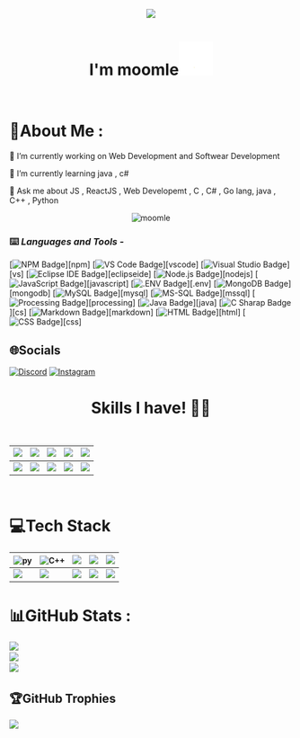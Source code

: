 <p align="center">
  <img src="https://miro.medium.com/max/2048/1*OohqW5DGh9CQS4hLY5FXzA.png" height="230"/>
</p>
<h1 align="center">I'm <a>moomle<a><img src="https://github.com/Kathryn-Jie/Kathryn-Jie/blob/main/wave.gif" width="60px"/></h1>

<Br>

# 💫About Me :
🔭 I’m currently working on Web Development and Softwear Development

🌱 I’m currently learning java , c#

💬 Ask me about JS , ReactJS , Web Developemt , C , C# , Go lang, java , C++ , Python

  
<p align="center">
  <img src="https://komarev.com/ghpvc/?username=moomle0000&label=Profile%20views&color=0e75b6&style=flat" alt="moomle"/> 
</p>
  
  
   ### ⌨️ **_Languages and Tools -_**

[![NPM Badge](https://img.shields.io/badge/-NPM-0D1117?logo=npm)][npm]
[![VS Code Badge](https://img.shields.io/badge/-Visual_Studio_Code-0D1117?logo=visual-studio-code&logoColor=007ACC)][vscode]
[![Visual Studio Badge](https://img.shields.io/badge/-Visual_Studio-0D1117?logo=visual-studio&logoColor=007ACC)][vs]
[![Eclipse IDE Badge](https://img.shields.io/badge/-Eclipse_IDE-0D1117?logo=eclipse-ide&logoColor=007ACC)][eclipseide]
[![Node.js Badge](https://img.shields.io/badge/-Node.js-0D1117?logo=node.js)][nodejs]
[![JavaScript Badge](https://img.shields.io/badge/-JavaScript-0D1117?logo=javascript)][javascript]
[![.ENV Badge](https://img.shields.io/badge/-dotenv-0D1117?logo=.env)][.env]
[![MongoDB Badge](https://img.shields.io/badge/-MongoDB-0D1117?logo=mongodb)][mongodb]
[![MySQL Badge](https://img.shields.io/badge/-MySQL-0D1117?logo=mysql)][mysql]
[![MS-SQL Badge](https://img.shields.io/badge/-SQL_Server-0D1117?logo=microsoftsqlserver)][mssql]
[![Processing Badge](https://img.shields.io/badge/-Processing-0D1117?logo=processing-foundation&logoColor=006699)][processing]
[![Java Badge](https://img.shields.io/badge/-Java-0D1117?logo=java&logoColor=007396)][java]
[![C Sharap Badge](https://img.shields.io/badge/-C_Sharp-0D1117?logo=csharp&logoColor=239120)][cs]
[![Markdown Badge](https://img.shields.io/badge/-Markdown-0D1117?logo=markdown)][markdown]
[![HTML Badge](https://img.shields.io/badge/-HTML-0D1117?logo=html5)][html]
[![CSS Badge](https://img.shields.io/badge/-CSS-0D1117?logo=css3&logoColor=1572B6)][css]

## 🌐Socials
[![Discord](https://img.shields.io/badge/Discord-%237289DA.svg?logo=discord&logoColor=white)](htttps://discord.gg/qDbhFBvCVc) [![Instagram](https://img.shields.io/badge/Instagram-%23E4405F.svg?logo=Instagram&logoColor=white)](https://instagram.com/lm_moomle) 

  <h1 align="center">Skills I have! 🤸‍♂</h1>
<Br>
  
|![](https://img.shields.io/badge/Node.js-43853D?style=for-the-badge&logo=node.js&logoColor=white)|![](https://img.shields.io/badge/NT-Web%20Development-blue?style=for-the-badge)|![](https://img.shields.io/badge/NT-robotics-yallow?style=for-the-badge)|![](https://img.shields.io/badge/NT-Web%20Scraping-red?style=for-the-badge)|![](https://img.shields.io/badge/Dashboards-red?style=for-the-badge)|
|---|---|---|---|---|
|![](https://img.shields.io/badge/NT-Problem%20solving-blue?style=for-the-badge)|![](https://img.shields.io/badge/NT-IoT-green?style=for-the-badge)|![](https://img.shields.io/badge/NT-designing-red?style=for-the-badge)|![](https://img.shields.io/badge/NT-Firewalls%20and%20Security-blue?style=for-the-badge)|![](https://img.shields.io/badge/And%20More!-yellow?style=for-the-badge)|
  
<Br>

# 💻Tech Stack
|![py](https://img.shields.io/badge/Python-FFD43B?style=for-the-badge&logo=python&logoColor=yallow)|![C++](https://img.shields.io/badge/c++-%2300599C.svg?style=for-the-badge&logo=c%2B%2B&logoColor=white)|![](https://img.shields.io/badge/c%23-%23239120.svg?style=for-the-badge&logo=c-sharp&logoColor=white)|![](https://img.shields.io/badge/javascript-%23323330.svg?style=for-the-badge&logo=javascript&logoColor=%23F7DF1E)|![](https://img.shields.io/badge/go-%2300ADD8.svg?style=for-the-badge&logo=go&logoColor=white)|
|---|---|---|---|---|
|![](https://img.shields.io/badge/c%23-%23239120.svg?style=for-the-badge&logo=c-sharp&logoColor=white)|![](https://img.shields.io/badge/c-%2300599C.svg?style=for-the-badge&logo=c&logoColor=white)|![](https://img.shields.io/badge/java-%23ED8B00.svg?style=for-the-badge&logo=java&logoColor=white)|![](https://img.shields.io/badge/react-%2320232a.svg?style=for-the-badge&logo=react&logoColor=%2361DAFB) |![](https://img.shields.io/badge/And%20More!-yellow?style=for-the-badge)|

  
  
# 📊GitHub Stats :
![](https://github-readme-stats.vercel.app/api?username=moomle0000&theme=radical&hide_border=false&include_all_commits=false&count_private=false)<br/>
![](https://github-readme-streak-stats.herokuapp.com/?user=moomle0000&theme=radical&hide_border=false)<br/>
![](https://github-readme-stats.vercel.app/api/top-langs/?username=moomle0000&theme=radical&hide_border=false&include_all_commits=false&count_private=false&layout=compact)

## 🏆GitHub Trophies
![](https://github-trophies.vercel.app/?username=moomle0000&theme=radical&no-frame=false&no-bg=false&margin-w=4)


